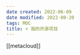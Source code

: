```yaml
---
date created: 2022-06-09
date modified: 2022-08-20
tags: MOC
title: + 我的开源项目
---
```


[[metacloud]]

